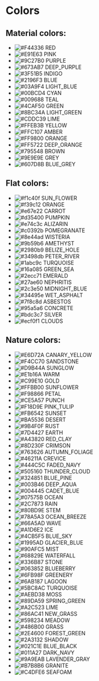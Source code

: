 # Colors

## Material colors:

- ![#F44336](https://placehold.it/20/f44336/000000?text=+) RED      
- ![#E91E63](https://placehold.it/20/E91E63/000000?text=+) PINK       
- ![#9C27B0](https://placehold.it/20/9C27B0/000000?text=+) PURPLE     
- ![#673AB7](https://placehold.it/20/673AB7/000000?text=+) DEEP_PURPLE
- ![#3F51B5](https://placehold.it/20/3F51B5/000000?text=+) INDIGO     
- ![#2196F3](https://placehold.it/20/2196F3/000000?text=+) BLUE       
- ![#03A9F4](https://placehold.it/20/03A9F4/000000?text=+) LIGHT_BLUE 
- ![#00BCD4](https://placehold.it/20/00BCD4/000000?text=+) CYAN       
- ![#009688](https://placehold.it/20/009688/000000?text=+) TEAL       
- ![#4CAF50](https://placehold.it/20/4CAF50/000000?text=+) GREEN      
- ![#8BC34A](https://placehold.it/20/8BC34A/000000?text=+) LIGHT_GREEN
- ![#CDDC39](https://placehold.it/20/CDDC39/000000?text=+) LIME       
- ![#FFEB3B](https://placehold.it/20/FFEB3B/000000?text=+) YELLOW     
- ![#FFC107](https://placehold.it/20/FFC107/000000?text=+) AMBER      
- ![#FF9800](https://placehold.it/20/FF9800/000000?text=+) ORANGE     
- ![#FF5722](https://placehold.it/20/FF5722/000000?text=+) DEEP_ORANGE
- ![#795548](https://placehold.it/20/795548/000000?text=+) BROWN      
- ![#9E9E9E](https://placehold.it/20/9E9E9E/000000?text=+) GREY       
- ![#607D8B](https://placehold.it/20/607D8B/000000?text=+) BLUE_GREY

## Flat colors:

- ![#f1c40f](https://placehold.it/20/f1c40f/000000?text=+) SUN_FLOWER
- ![#f39c12](https://placehold.it/20/f39c12/000000?text=+) ORANGE
- ![#e67e22](https://placehold.it/20/e67e22/000000?text=+) CARROT
- ![#d35400](https://placehold.it/20/d35400/000000?text=+) PUMPKIN
- ![#e74c3c](https://placehold.it/20/e74c3c/000000?text=+) ALIZARIN
- ![#c0392b](https://placehold.it/20/c0392b/000000?text=+) POMEGRANATE
- ![#8e44ad](https://placehold.it/20/8e44ad/000000?text=+) WISTERIA
- ![#9b59b6](https://placehold.it/20/9b59b6/000000?text=+) AMETHYST
- ![#2980b9](https://placehold.it/20/2980b9/000000?text=+) BELIZE_HOLE
- ![#3498db](https://placehold.it/20/3498db/000000?text=+) PETER_RIVER
- ![#1abc9c](https://placehold.it/20/1abc9c/000000?text=+) TURQUOISE
- ![#16a085](https://placehold.it/20/16a085/000000?text=+) GREEN_SEA
- ![#2ecc71](https://placehold.it/20/2ecc71/000000?text=+) EMERALD
- ![#27ae60](https://placehold.it/20/27ae60/000000?text=+) NEPHRITIS
- ![#2c3e50](https://placehold.it/20/2c3e50/000000?text=+) MIDNIGHT_BLUE
- ![#34495e](https://placehold.it/20/34495e/000000?text=+) WET_ASPHALT
- ![#7f8c8d](https://placehold.it/20/7f8c8d/000000?text=+) ASBESTOS
- ![#95a5a6](https://placehold.it/20/95a5a6/000000?text=+) CONCRETE
- ![#bdc3c7](https://placehold.it/20/bdc3c7/000000?text=+) SILVER
- ![#ecf0f1](https://placehold.it/20/ecf0f1/000000?text=+) CLOUDS

## Nature colors:

- ![#E6D72A](https://placehold.it/20/E6D72A/000000?text=+) CANARY_YELLOW
- ![#F4CC70](https://placehold.it/20/F4CC70/000000?text=+) SANDSTONE
- ![#D9B44A](https://placehold.it/20/D9B44A/000000?text=+) SUNGLOW
- ![#E1b16A](https://placehold.it/20/E1b16A/000000?text=+) WARM
- ![#C99E10](https://placehold.it/20/C99E10/000000?text=+) GOLD
- ![#FFBB00](https://placehold.it/20/FFBB00/000000?text=+) SUNFLOWER
- ![#F98866](https://placehold.it/20/F98866/000000?text=+) PETAL
- ![#CE5A57](https://placehold.it/20/CE5A57/000000?text=+) PUNCH
- ![#F18D9E](https://placehold.it/20/F18D9E/000000?text=+) PINK_TULIP
- ![#FB6542](https://placehold.it/20/FB6542/000000?text=+) SUNSET
- ![#BA5536](https://placehold.it/20/BA5536/000000?text=+) DESERT
- ![#9B4F0F](https://placehold.it/20/9B4F0F/000000?text=+) RUST
- ![#7D4427](https://placehold.it/20/7D4427/000000?text=+) EARTH
- ![#A43820](https://placehold.it/20/A43820/000000?text=+) RED_CLAY
- ![#8D230F](https://placehold.it/20/8D230F/000000?text=+) CRIMSON
- ![#763626](https://placehold.it/20/763626/000000?text=+) AUTUMN_FOLIAGE
- ![#46211A](https://placehold.it/20/46211A/000000?text=+) CREVICE
- ![#444C5C](https://placehold.it/20/444C5C/000000?text=+) FADED_NAVY
- ![#505160](https://placehold.it/20/505160/000000?text=+) THUNDER_CLOUD
- ![#324851](https://placehold.it/20/324851/000000?text=+) BLUE_PINE
- ![#003B46](https://placehold.it/20/003B46/000000?text=+) DEEP_AQUA
- ![#004445](https://placehold.it/20/004445/000000?text=+) CADET_BLUE
- ![#07575B](https://placehold.it/20/07575B/000000?text=+) OCEAN
- ![#2C7873](https://placehold.it/20/2C7873/000000?text=+) RAIN
- ![#80BD9E](https://placehold.it/20/80BD9E/000000?text=+) STEM
- ![#78A5A3](https://placehold.it/20/78A5A3/000000?text=+) OCEAN_BREEZE
- ![#66A5AD](https://placehold.it/20/66A5AD/000000?text=+) WAVE
- ![#A1D6E2](https://placehold.it/20/A1D6E2/000000?text=+) ICE
- ![#4CB5F5](https://placehold.it/20/4CB5F5/000000?text=+) BLUE_SKY
- ![#1995AD](https://placehold.it/20/1995AD/000000?text=+) GLACIER_BLUE
- ![#90AFC5](https://placehold.it/20/90AFC5/000000?text=+) MIST
- ![#68829E](https://placehold.it/20/68829E/000000?text=+) WATERFALL
- ![#336B87](https://placehold.it/20/336B87/000000?text=+) STONE
- ![#063852](https://placehold.it/20/063852/000000?text=+) BLUEBERRY
- ![#6FB98F](https://placehold.it/20/6FB98F/000000?text=+) GREENERY
- ![#6AB187](https://placehold.it/20/6AB187/000000?text=+) LAGOON
- ![#5BC8AC](https://placehold.it/20/5BC8AC/000000?text=+) TURQUOISE
- ![#AEBD38](https://placehold.it/20/AEBD38/000000?text=+) MOSS
- ![#89DA59](https://placehold.it/20/89DA59/000000?text=+) SPRING_GREEN
- ![#A2C523](https://placehold.it/20/A2C523/000000?text=+) LIME
- ![#86AC41](https://placehold.it/20/86AC41/000000?text=+) NEW_GRASS
- ![#598234](https://placehold.it/20/598234/000000?text=+) MEADOW
- ![#486B00](https://placehold.it/20/486B00/000000?text=+) GRASS
- ![#2E4600](https://placehold.it/20/2E4600/000000?text=+) FOREST_GREEN
- ![#2A3132](https://placehold.it/20/2A3132/000000?text=+) SHADOW
- ![#021C1E](https://placehold.it/20/021C1E/000000?text=+) BLUE_BLACK
- ![#011A27](https://placehold.it/20/011A27/000000?text=+) DARK_NAVY
- ![#9A9EAB](https://placehold.it/20/9A9EAB/000000?text=+) LAVENDER_GRAY
- ![#B7B8B6](https://placehold.it/20/B7B8B6/000000?text=+) GRANITE
- ![#C4DFE6](https://placehold.it/20/C4DFE6/000000?text=+) SEAFOAM

